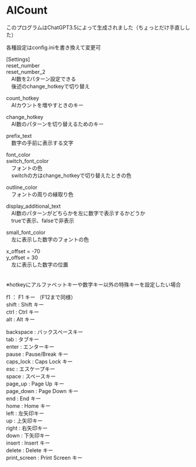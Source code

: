 # AICount
このプログラムはChatGPT3.5によって生成されました（ちょっとだけ手直しした）

各種設定はconfig.iniを書き換えて変更可  

[Settings]  
reset_number  
reset_number_2  
　AI数を2パターン設定できる  
　後述のchange_hotkeyで切り替え  
  
count_hotkey  
　AIカウントを増やすときのキー  

change_hotkey  
　AI数のパターンを切り替えるためのキー  

prefix_text  
　数字の手前に表示する文字  

font_color  
switch_font_color  
　フォントの色  
　switchの方はchange_hotkeyで切り替えたときの色  

outline_color  
　フォントの周りの縁取り色  

display_additional_text  
　AI数のパターンがどちらかを左に数字で表示するかどうか  
　trueで表示、falseで非表示  

small_font_color  
　左に表示した数字のフォントの色  
 
x_offset = -70  
y_offset = 30  
　左に表示した数字の位置  

　  
※hotkeyにアルファベットキーや数字キー以外の特殊キーを設定したい場合  

f1 ： F1 キー （F12まで同様）  
shift : Shift キー  
ctrl : Ctrl キー  
alt : Alt キー  

backspace : バックスペースキー  
tab : タブキー  
enter : エンターキー  
pause : Pause/Break キー  
caps_lock : Caps Lock キー  
esc : エスケープキー  
space : スペースキー  
page_up : Page Up キー  
page_down : Page Down キー  
end : End キー  
home : Home キー  
left : 左矢印キー  
up : 上矢印キー  
right : 右矢印キー  
down : 下矢印キー  
insert : Insert キー  
delete : Delete キー  
print_screen : Print Screen キー
